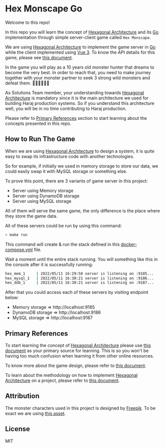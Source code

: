 # Hex Monscape Go

Welcome to this repo!

In this repo you will learn the concept of [Hexagonal Architecture](./docs/hex_arch.md) and its [Go](https://go.dev/) implementation through simple server-client game called `Hex Monscape`.

We are using [Hexagonal Architecture](./docs/hex_arch.md) to implement the game server in [Go](https://go.dev/) while the client implemented using [Vue 3](https://vuejs.org/). To know the API details for this game, please see [this document](./docs/http_api.md).

In the game you will play as a 10 years old monster hunter that dreams to become the very best. In order to reach that, you need to make journey together with your monster partner to seek 3 strong wild monsters and defeat them. 🥷🏻🥷🏻🥷🏻

As Solutions Team member, your understanding towards [Hexagonal Architecture](./docs/hex_arch.md) is mandatory since it is the main architecture we used for building Haraj production systems. So if you understand this architecture well, you will be in no time contributing to Haraj production.

Please refer to [Primary References](#primary-references) section to start learning about the concepts presented in this repo.

## How to Run The Game

When we are using [Hexagonal Architecture](./docs/hex_arch.md) to design a system, it is quite easy to swap its infrastructure code with another technologies.

So for example, if initially we used in memory storage to store our data, we could easily swap it with MySQL storage or something else.

To prove this point, there are 3 variants of game server in this project:

- Server using Memory storage
- Server using DynamoDB storage
- Server using MySQL storage

All of them will serve the same game, the only difference is the place where they store the game data.

All of these servers could be run by using this command:

```bash
> make run
```

This command will create & run the stack defined in this [docker-compose.yml](./docker-compose.yml) file. 

Wait a moment until the entire stack running. You will something like this in the console after it is successfully running:

```bash
hex_mem_1     | 2022/05/11 16:29:50 server is listening on :9185...
hex_mysql_1   | 2022/05/11 16:30:21 server is listening on :9186...
hex_ddb_1     | 2022/05/11 16:30:21 server is listening on :9187...
```

After that you could access each of these servers by visiting endpoint below:

- Memory storage => http://localhost:9185
- DynamoDB storage => http://localhost:9186
- MySQL storage => http://localhost:9187

## Primary References

To start learning the concept of [Hexagonal Architecture](./docs/hex_arch.md) please use [this document](./docs/hex_arch.md) as your primary source for learning. This is so you won't be having too much confusion when learning it from other online resources.

To know more about the game design, please refer to [this document](./docs/game_design.md).

To learn about the methodology on how to implement [Hexagonal Architecture](./docs/hex_arch.md) on a project, please refer to [this document](./docs/project_method.md).

## Attribution

The monster characters used in this project is designed by [Freepik](http://www.freepik.com). To be exact we are using [this asset](https://www.freepik.com/free-vector/set-funny-monsters-hand-drawn-style_1933029.htm).

## License

MIT